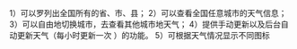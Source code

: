 1）可以罗列出全国所有的省、市、县；
2）可以查看全国任意城市的天气信息；
3）可以自由地切换城市，去查看其他城市地天气；
4）提供手动更新以及后台自动更新天气（每小时更新一次 ）的功能。
5）可根据天气情况显示不同图标
